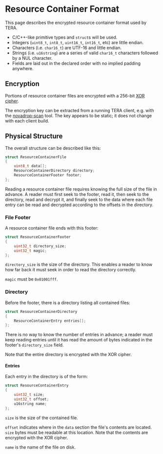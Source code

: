 # Resource Container Format

This page describes the encrypted resource container format used by TERA.

* C/C++-like primitive types and `struct`s will be used.
* Integers (`uint8_t`, `int8_t`, `uint16_t`, `int16_t`, etc) are little endian.
* Characters (i.e. `char16_t`) are UTF-16 and little endian.
* Strings (i.e. `u16string`) are a series of valid `char16_t` characters
  followed by a NUL character.
* Fields are laid out in the declared order with no implied padding anywhere.

## Encryption

Portions of resource container files are encrypted with a 256-bit
[XOR cipher](https://en.wikipedia.org/wiki/XOR_cipher).

The encryption key can be extracted from a running TERA client, e.g. with the
[novadrop-scan](../tools/scan.md) tool. The key appears to be static; it does
not change with each client build.

## Physical Structure

The overall structure can be described like this:

```cpp
struct ResourceContainerFile
{
    uint8_t data[];
    ResourceContainerDirectory directory;
    ResourceContainerFooter footer;
};
```

Reading a resource container file requires knowing the full size of the file in
advance. A reader must first seek to the footer, read it, then seek to the
directory, read and decrypt it, and finally seek to the data where each file
entry can be read and decrypted according to the offsets in the directory.

### File Footer

A resource container file ends with this footer:

```cpp
struct ResourceContainerFooter
{
    uint32_t directory_size;
    uint32_t magic;
};
```

`directory_size` is the size of the directory. This enables a reader to know how
far back it must seek in order to read the directory correctly.

`magic` must be `0x01001fff`.

### Directory

Before the footer, there is a directory listing all contained files:

```cpp
struct ResourceContainerDirectory
{
    ResourceContainerEntry entries[];
};
```

There is no way to know the number of entries in advance; a reader must keep
reading entries until it has read the amount of bytes indicated in the footer's
`directory_size` field.

Note that the entire directory is encrypted with the XOR cipher.

#### Entries

Each entry in the directory is of the form:

```cpp
struct ResourceContainerEntry
{
    uint32_t size;
    uint32_t offset;
    u16string name;
};
```

`size` is the size of the contained file.

`offset` indicates where in the `data` section the file's contents are located.
`size` bytes must be readable at this location. Note that the contents are
encrypted with the XOR cipher.

`name` is the name of the file on disk.
